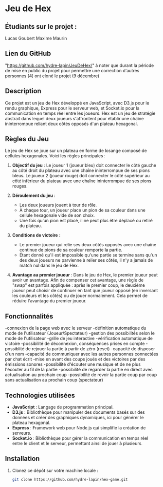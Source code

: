 # Jeu de Hex

## Étudiants sur le projet :
Lucas Goubert
Maxime Maurin

## Lien du GitHub
"https://github.com/hydre-lapin/JeuDeHex/"
à noter que durant la période de mise en public du projet pour permettre une correction d'autres personnes (4) ont cloné le projet (9 décembre)

## Description

Ce projet est un jeu de Hex développé en JavaScript, avec D3.js pour le rendu graphique, Express pour le serveur web, et Socket.io pour la communication en temps réel entre les joueurs. Hex est un jeu de stratégie abstrait dans lequel deux joueurs s'affrontent pour établir une chaîne ininterrompue reliant deux côtés opposés d'un plateau hexagonal.

## Règles du Jeu

Le jeu de Hex se joue sur un plateau en forme de losange composé de cellules hexagonales. Voici les règles principales :

1. **Objectif du jeu** : Le joueur 1 (joueur bleu) doit connecter le côté gauche au côté droit du plateau avec une chaîne ininterrompue de ses pions bleus. Le joueur 2 (joueur rouge) doit connecter le côté supérieur au côté inférieur du plateau avec une chaîne ininterrompue de ses pions rouges.

2. **Déroulement du jeu** :
   - Les deux joueurs jouent à tour de rôle.
   - À chaque tour, un joueur place un pion de sa couleur dans une cellule hexagonale vide de son choix.
   - Une fois qu’un pion est placé, il ne peut plus être déplacé ou retiré du plateau.

3. **Conditions de victoire** : 
   - Le premier joueur qui relie ses deux côtés opposés avec une chaîne continue de pions de sa couleur remporte la partie.
   - Étant donné qu'il est impossible qu'une partie se termine sans qu'un des deux joueurs ne parvienne à relier ses côtés, il n'y a jamais de match nul dans le jeu de Hex.

4. **Avantage au premier joueur** : Dans le jeu de Hex, le premier joueur peut avoir un avantage. Afin de compenser cet avantage, une règle de "swap" est parfois appliquée : après le premier coup, le deuxième joueur peut choisir de continuer en tant que joueur opposé (en inversant les couleurs et les côtés) ou de jouer normalement. Cela permet de réduire l'avantage du premier joueur.

## Fonctionnalités 

-connexion de la page web avec le serveur
-définition automatique du mode de l'utilisateur (Joueur/Spectateur)
-gestion des possibilités selon le mode de l'utilisateur
-grille de jeu interactive
-vérification automatique de victoire
-possibilité de déconnexion, conséquences prises en compte
-possiblité de rejouer la partie à partir de zéro (reset)
-capacité de disposer d'un nom
-capacité de communiquer avec les autres personnes connectées par chat écrit
-mise en avant des coups joués et des victoires par des émissions sonores
-possibilité d'écouter une musique et de ne plus l'écouter au fil de la partie
-possibilité de regarder la partie en direct avec actualisation au prochain coup
-possibilité de revoir la partie coup par coup sans actualisation au prochain coup (spectateur)




## Technologies utilisées

- **JavaScript** : Langage de programmation principal.
- **D3.js** : Bibliothèque pour manipuler des documents basés sur des données et créer des graphiques dynamiques, ici pour générer le plateau hexagonal.
- **Express** : Framework web pour Node.js qui simplifie la création de serveurs.
- **Socket.io** : Bibliothèque pour gérer la communication en temps réel entre le client et le serveur, permettant ainsi de jouer à plusieurs.

## Installation

1. Clonez ce dépôt sur votre machine locale :
   ```bash
   git clone https://github.com/hydre-lapin/hex-game.git
